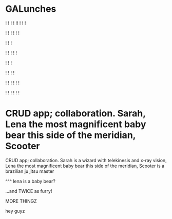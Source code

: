 GALunches
=========

!
!
!
!
!!
!
!
!

!
!
!
!
!
!

!
!
!

!
!
!
!
!

!
!
!

!
!
!
!

!
!
!
!
!
!

!
!
!
!
!
!

CRUD app; collaboration.  Sarah, Lena the most magnificent baby bear this side of the meridian, Scooter
=======
CRUD app; collaboration.  Sarah is a wizard with telekinesis and x-ray vision, Lena the most magnificent baby bear this side of the meridian, Scooter is a brazilian ju jitsu master


^^^ lena is a baby bear?

...and TWICE as furry!


MORE THINGZ

hey guyz
